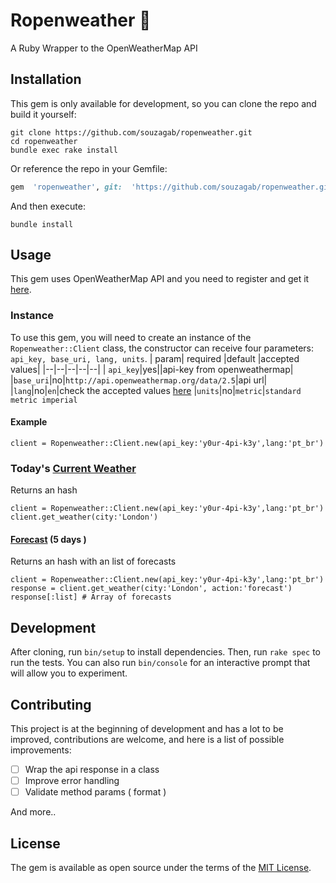 

# Ropenweather :gem:
A Ruby Wrapper to the OpenWeatherMap API


## Installation
This gem is only available for development, so you can clone the repo and build it yourself:



```
git clone https://github.com/souzagab/ropenweather.git
cd ropenweather
bundle exec rake install
```
Or reference the repo in your Gemfile:
```ruby
gem  'ropenweather', git:  'https://github.com/souzagab/ropenweather.git'
```

And then execute:
```
bundle install
```


## Usage
This gem uses OpenWeatherMap API and you need to register and get it  [here](https://home.openweathermap.org/api_keys).
### Instance
To use this gem, you will need to create an instance of the `Ropenweather::Client` class, the constructor can receive four parameters: `api_key, base_uri, lang, units`.
|  param| required |default |accepted values|
|--|--|--|--|--|
| `api_key`|yes||api-key from openweathermap|
|`base_uri`|no|`http://api.openweathermap.org/data/2.5`|api url|
|`lang`|no|`en`|check the accepted values [here](https://openweathermap.org/current#data)
|`units`|no|`metric`|``standard metric imperial``

#### Example

    client = Ropenweather::Client.new(api_key:'y0ur-4pi-k3y',lang:'pt_br')

### Today's [Current Weather](https://openweathermap.org/current)
Returns an hash

    client = Ropenweather::Client.new(api_key:'y0ur-4pi-k3y',lang:'pt_br')
    client.get_weather(city:'London')

#### [Forecast](https://openweathermap.org/forecast5) (5 days )
Returns an hash with an list of forecasts

    client = Ropenweather::Client.new(api_key:'y0ur-4pi-k3y',lang:'pt_br')
    response = client.get_weather(city:'London', action:'forecast')
    response[:list] # Array of forecasts


## Development

After cloning, run `bin/setup` to install dependencies. Then, run `rake spec` to run the tests. You can also run `bin/console` for an interactive prompt that will allow you to experiment.






## Contributing

   This project is at the beginning of development and has a lot to be improved, contributions are welcome, and here is a list of possible improvements:


 - [ ] Wrap the api response in a class
 - [ ] Improve error handling
 - [ ] Validate method params ( format )

And more..

## License

The gem is available as open source under the terms of the [MIT License](https://opensource.org/licenses/MIT).
